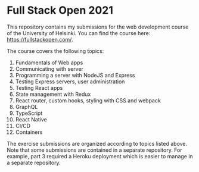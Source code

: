 # Full Stack Open 2021

This repository contains my submissions for the web development course of the University of Helsinki. You can find the course here: https://fullstackopen.com/.


The course covers the following topics:
1. Fundamentals of Web apps
2. Communicating with server
3. Programming a server with NodeJS and Express
4. Testing Express servers, user administration
5. Testing React apps
6. State management with Redux
7. React router, custom hooks, styling with CSS and webpack
8. GraphQL
9. TypeScript
10. React Native
11. CI/CD
12. Containers

The exercise submissions are organized according to topics listed above. Note that some submissions are contained in a separate repository.
For example, part 3 required a Heroku deployment which is easier to manage in a separate repository.
